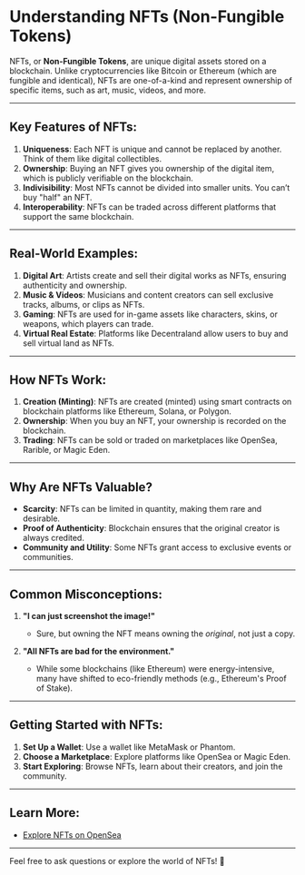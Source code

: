 # Understanding NFTs (Non-Fungible Tokens)

NFTs, or **Non-Fungible Tokens**, are unique digital assets stored on a blockchain. Unlike cryptocurrencies like Bitcoin or Ethereum (which are fungible and identical), NFTs are one-of-a-kind and represent ownership of specific items, such as art, music, videos, and more.

---

## Key Features of NFTs:

1. **Uniqueness**: Each NFT is unique and cannot be replaced by another. Think of them like digital collectibles.
2. **Ownership**: Buying an NFT gives you ownership of the digital item, which is publicly verifiable on the blockchain.
3. **Indivisibility**: Most NFTs cannot be divided into smaller units. You can’t buy "half" an NFT.
4. **Interoperability**: NFTs can be traded across different platforms that support the same blockchain.

---

## Real-World Examples:

1. **Digital Art**: Artists create and sell their digital works as NFTs, ensuring authenticity and ownership.
2. **Music & Videos**: Musicians and content creators can sell exclusive tracks, albums, or clips as NFTs.
3. **Gaming**: NFTs are used for in-game assets like characters, skins, or weapons, which players can trade.
4. **Virtual Real Estate**: Platforms like Decentraland allow users to buy and sell virtual land as NFTs.

---

## How NFTs Work:

1. **Creation (Minting)**: NFTs are created (minted) using smart contracts on blockchain platforms like Ethereum, Solana, or Polygon.
2. **Ownership**: When you buy an NFT, your ownership is recorded on the blockchain.
3. **Trading**: NFTs can be sold or traded on marketplaces like OpenSea, Rarible, or Magic Eden.

---

## Why Are NFTs Valuable?

- **Scarcity**: NFTs can be limited in quantity, making them rare and desirable.
- **Proof of Authenticity**: Blockchain ensures that the original creator is always credited.
- **Community and Utility**: Some NFTs grant access to exclusive events or communities.

---

## Common Misconceptions:

1. **"I can just screenshot the image!"**
   - Sure, but owning the NFT means owning the *original*, not just a copy.
   
2. **"All NFTs are bad for the environment."**
   - While some blockchains (like Ethereum) were energy-intensive, many have shifted to eco-friendly methods (e.g., Ethereum's Proof of Stake).

---

## Getting Started with NFTs:

1. **Set Up a Wallet**: Use a wallet like MetaMask or Phantom.
2. **Choose a Marketplace**: Explore platforms like OpenSea or Magic Eden.
3. **Start Exploring**: Browse NFTs, learn about their creators, and join the community.

---

## Learn More:

- [Explore NFTs on OpenSea](https://opensea.io/)

---

Feel free to ask questions or explore the world of NFTs! 🚀
